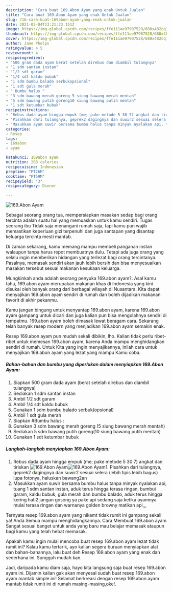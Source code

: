 ```yaml
---
description: "Cara buat 169.Abon Ayam yang enak Untuk Jualan"
title: "Cara buat 169.Abon Ayam yang enak Untuk Jualan"
slug: 716-cara-buat-169abon-ayam-yang-enak-untuk-jualan
date: 2021-05-04T13:21:23.151Z
image: https://img-global.cpcdn.com/recipes/ffe111ae97907528/680x482cq70/169abon-ayam-foto-resep-utama.jpg
thumbnail: https://img-global.cpcdn.com/recipes/ffe111ae97907528/680x482cq70/169abon-ayam-foto-resep-utama.jpg
cover: https://img-global.cpcdn.com/recipes/ffe111ae97907528/680x482cq70/169abon-ayam-foto-resep-utama.jpg
author: Jane Phelps
ratingvalue: 4.5
reviewcount: 4
recipeingredient:
- "500 gram dada ayam berat setelah direbus dan diambil tulangnya"
- "1 sdm santan instan"
- "1/2 sdt garam"
- "1/4 sdt kaldu bubuk"
- "1 sdm bumbu balado serbukopsional"
- "1 sdt gula merah"
- " Bumbu halus "
- "3 sdm bawang merah goreng 5 siung bawang merah mentah"
- "5 sdm bawang putih goreng10 siung bawang putih mentah"
- "1 sdt ketumbar bubuk"
recipeinstructions:
- "Rebus dada ayam hingga empuk (me; pake metode 5 30 7) angkat dan tiriskan"
- "Pisahkan dari tulangnya, geprek2 dagingnya dan suwir2 sesuai selera (lebih tipis lebih bagus) lupa fotonya, haluskan bawang2an"
- "Masukkan ayam suwir bersama bumbu halus tanpa minyak nyalakan api, tuang 1 sdm santan instan, aduk terus hingga terasa ringan, bumbui garam, kaldu bubuk, gula merah dan bumbu balado, aduk terus hingga kering hati2 jangan gosong ya pake api sedang saja ketika ayamnya mulai terasa ringan dan warnanya golden browny matikan api,,,"
categories:
- Resep
tags:
- 169abon
- ayam

katakunci: 169abon ayam 
nutrition: 208 calories
recipecuisine: Indonesian
preptime: "PT26M"
cooktime: "PT59M"
recipeyield: "3"
recipecategory: Dinner

---
```



![169.Abon Ayam](https://img-global.cpcdn.com/recipes/ffe111ae97907528/680x482cq70/169abon-ayam-foto-resep-utama.jpg)

Sebagai seorang orang tua, mempersiapkan masakan sedap bagi orang tercinta adalah suatu hal yang memuaskan untuk kamu sendiri. Tugas seorang ibu Tidak saja menangani rumah saja, tapi kamu pun wajib memastikan keperluan gizi terpenuhi dan juga santapan yang disantap keluarga tercinta mesti mantab.

Di zaman  sekarang, kamu memang mampu membeli panganan instan walaupun tanpa harus repot membuatnya dulu. Tetapi ada juga orang yang selalu ingin memberikan hidangan yang terlezat bagi orang tercintanya. Pasalnya, memasak sendiri akan jauh lebih bersih dan bisa menyesuaikan masakan tersebut sesuai makanan kesukaan keluarga. 



Mungkinkah anda adalah seorang penyuka 169.abon ayam?. Asal kamu tahu, 169.abon ayam merupakan makanan khas di Indonesia yang kini disukai oleh banyak orang dari berbagai wilayah di Nusantara. Kita dapat menyajikan 169.abon ayam sendiri di rumah dan boleh dijadikan makanan favorit di akhir pekanmu.

Kamu jangan bingung untuk menyantap 169.abon ayam, karena 169.abon ayam gampang untuk dicari dan juga kalian pun bisa mengolahnya sendiri di tempatmu. 169.abon ayam boleh dimasak lewat beragam cara. Sekarang telah banyak resep modern yang menjadikan 169.abon ayam semakin enak.

Resep 169.abon ayam pun mudah sekali dibikin, lho. Kalian tidak perlu ribet-ribet untuk memesan 169.abon ayam, karena Anda mampu menghidangkan sendiri di rumah. Untuk Kita yang ingin menyajikannya, inilah cara untuk menyajikan 169.abon ayam yang lezat yang mampu Kamu coba.

<!--inarticleads1-->

##### Bahan-bahan dan bumbu yang diperlukan dalam menyiapkan 169.Abon Ayam:

1. Siapkan 500 gram dada ayam (berat setelah direbus dan diambil tulangnya)
1. Sediakan 1 sdm santan instan
1. Ambil 1/2 sdt garam
1. Ambil 1/4 sdt kaldu bubuk
1. Gunakan 1 sdm bumbu balado serbuk(opsional)
1. Ambil 1 sdt gula merah
1. Siapkan  #Bumbu halus :
1. Gunakan 3 sdm bawang merah goreng (5 siung bawang merah mentah)
1. Sediakan 5 sdm bawang putih goreng(10 siung bawang putih mentah)
1. Gunakan 1 sdt ketumbar bubuk




<!--inarticleads2-->

##### Langkah-langkah menyiapkan 169.Abon Ayam:

1. Rebus dada ayam hingga empuk (me; pake metode 5 30 7) angkat dan tiriskan
<img src="https://img-global.cpcdn.com/steps/a55fa22f1cbcb484/160x128cq70/169abon-ayam-langkah-memasak-1-foto.jpg" alt="169.Abon Ayam"><img src="https://img-global.cpcdn.com/steps/744eb250c0974545/160x128cq70/169abon-ayam-langkah-memasak-1-foto.jpg" alt="169.Abon Ayam">1. Pisahkan dari tulangnya, geprek2 dagingnya dan suwir2 sesuai selera (lebih tipis lebih bagus) lupa fotonya, haluskan bawang2an
1. Masukkan ayam suwir bersama bumbu halus tanpa minyak nyalakan api, tuang 1 sdm santan instan, aduk terus hingga terasa ringan, bumbui garam, kaldu bubuk, gula merah dan bumbu balado, aduk terus hingga kering hati2 jangan gosong ya pake api sedang saja ketika ayamnya mulai terasa ringan dan warnanya golden browny matikan api,,,




Ternyata resep 169.abon ayam yang nikamt tidak rumit ini gampang sekali ya! Anda Semua mampu menghidangkannya. Cara Membuat 169.abon ayam Sangat sesuai banget untuk anda yang baru mau belajar memasak ataupun bagi kamu yang telah hebat memasak.

Apakah kamu ingin mulai mencoba buat resep 169.abon ayam lezat tidak rumit ini? Kalau kamu tertarik, ayo kalian segera buruan menyiapkan alat dan bahan-bahannya, lalu buat deh Resep 169.abon ayam yang enak dan sederhana ini. Sungguh mudah kan. 

Jadi, daripada kamu diam saja, hayo kita langsung saja buat resep 169.abon ayam ini. Dijamin kalian gak akan menyesal sudah buat resep 169.abon ayam mantab simple ini! Selamat berkreasi dengan resep 169.abon ayam mantab tidak rumit ini di rumah masing-masing,oke!.

